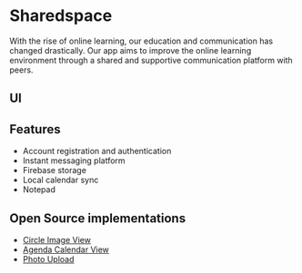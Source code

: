 # Sharedspace

With the rise of online learning, our education and communication has changed drastically. Our app aims to improve the online learning environment through a shared and supportive communication platform with peers.

## UI


## Features
- Account registration and authentication
- Instant messaging platform
- Firebase storage
- Local calendar sync
- Notepad

## Open Source implementations
- [Circle Image View](https://github.com/hdodenhof/CircleImageView)
- [Agenda Calendar View](https://github.com/Tibolte/AgendaCalendarView)
- [Photo Upload](https://github.com/square/picasso)

